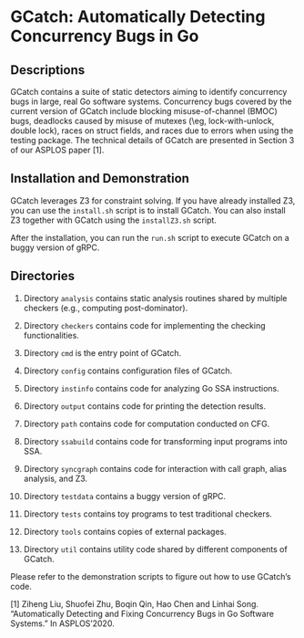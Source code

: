 # GCatch: Automatically Detecting Concurrency Bugs in Go

## Descriptions

GCatch contains a suite of static detectors aiming to identify concurrency bugs in large, real Go software systems. Concurrency bugs covered by the current version of GCatch include blocking misuse-of-channel (BMOC) bugs, deadlocks caused by misuse of mutexes (\eg, lock-with-unlock, double lock), races on struct fields, and races due to errors when using the testing package. The technical details of GCatch are presented in Section 3 of our ASPLOS paper [1]. 

## Installation and Demonstration

GCatch leverages Z3 for constraint solving. If you have already installed Z3, you can use the `install.sh` script is to install GCatch. You can also install Z3 together with GCatch using the `installZ3.sh` script. 

After the installation, you can run the `run.sh` script to execute GCatch on a buggy version of gRPC. 

## Directories

1. Directory `analysis` contains static analysis routines shared by multiple checkers (e.g., computing post-dominator). 

2. Directory `checkers` contains code for implementing the checking functionalities.

3. Directory `cmd` is the entry point of GCatch.

4. Directory `config` contains configuration files of GCatch. 

5. Directory `instinfo` contains code for analyzing Go SSA instructions. 

6. Directory `output` contains code for printing the detection results. 

7. Directory `path` contains code for computation conducted on CFG.

8. Directory `ssabuild` contains code for transforming input programs into SSA. 

9. Directory `syncgraph` contains code for interaction with call graph, alias analysis, and Z3. 

10. Directory `testdata` contains a buggy version of gRPC. 

11. Directory `tests` contains toy programs to test traditional checkers. 

12. Directory `tools` contains copies of external packages. 

13. Directory `util` contains utility code shared by different components of GCatch. 

Please refer to the demonstration scripts to figure out how to use GCatch’s code. 


[1] Ziheng Liu, Shuofei Zhu, Boqin Qin, Hao Chen and Linhai Song. “Automatically Detecting and Fixing Concurrency Bugs in Go Software Systems.” In ASPLOS’2020. 
